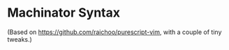 Machinator Syntax
=================

(Based on https://github.com/raichoo/purescript-vim, with a couple of tiny tweaks.)
